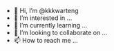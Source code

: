 - 👋 Hi, I’m @kkkwarteng
- 👀 I’m interested in ...
- 🌱 I’m currently learning ...
- 💞️ I’m looking to collaborate on ...
- 📫 How to reach me ...

<!---
kkkwarteng/kkkwarteng is a ✨ special ✨ repository because its `README.md` (this file) appears on your GitHub profile.
You can click the Preview link to take a look at your changes.
--->
